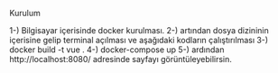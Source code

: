 Kurulum 

1-) Bilgisayar içerisinde docker kurulması.
2-) artından dosya dizininin içerisine gelip terminal açılması ve aşağıdaki kodların çalıştırılması
3-) docker build -t vue .
4-) docker-compose up
5-) ardından http://localhost:8080/ adresinde sayfayı görüntüleyebilirsin.